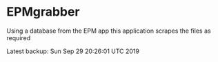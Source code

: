 # EPMgrabber
Using a database from the EPM app this application scrapes the files as required


Latest backup: Sun Sep 29 20:26:01 UTC 2019
